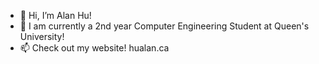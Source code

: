 - 👋 Hi, I’m Alan Hu!
- 👀 I am currently a 2nd year Computer Engineering Student at Queen's University!
- 📫 Check out my website! hualan.ca

<!---
alhu45/alhu45 is a ✨ special ✨ repository because its `README.md` (this file) appears on your GitHub profile.
You can click the Preview link to take a look at your changes.
--->
